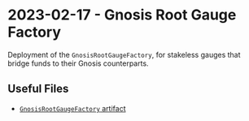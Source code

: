 # 2023-02-17 - Gnosis Root Gauge Factory

Deployment of the `GnosisRootGaugeFactory`, for stakeless gauges that bridge funds to their Gnosis counterparts.

## Useful Files

- [`GnosisRootGaugeFactory` artifact](./artifact/GnosisRootGaugeFactory.json)
